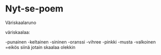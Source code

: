 # Nyt-se-poem
Väriskaalaruno

väriskaalaa:

-punainen
-keltainen
-sininen
-oranssi
-vihree
-pinkki
-musta
-valkoinen
=eikös siinä jotain skaalaa olekkin
